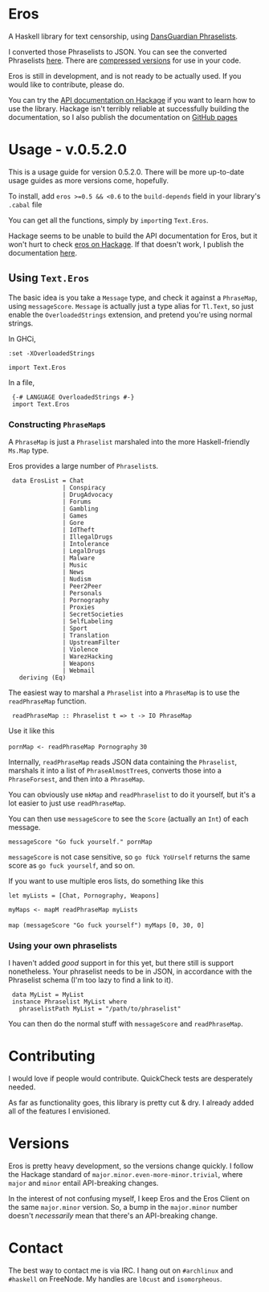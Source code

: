 # Eros

A Haskell library for text censorship, using
[DansGuardian Phraselists](http://contentfilter.futuragts.com/phraselists/).

I converted those Phraselists to JSON. You can see the converted Phraselists
[here](https://github.com/pharpend/eros/tree/master/res/phraselists-pretty). There
are
[compressed versions](https://github.com/pharpend/eros/tree/master/res/phraselists-ugly)
for use in your code.

Eros is still in development, and is not ready to be actually used. If you would
like to contribute, please do.

You can try the
[API documentation on Hackage](http://hackage.haskell.org/package/eros) if you
want to learn how to use the library. Hackage isn't terribly reliable at
successfully building the documentation, so I also publish the documentation on
[GitHub pages](https://pharpend.github.io/eros-haddock)

# Usage - v.0.5.2.0

This is a usage guide for version 0.5.2.0. There will be more up-to-date usage
guides as more versions come, hopefully.

To install, add `eros >=0.5 && <0.6` to the `build-depends` field in your
library's `.cabal` file

You can get all the functions, simply by `import`ing `Text.Eros`.

Hackage seems to be unable to build the API documentation for Eros, but it won't
hurt to check [eros on Hackage](http://hackage.haskell.org/package/eros).  If
that doesn't work, I publish the documentation
[here](https://pharpend.github.io/eros-haddock).

## Using `Text.Eros`

The basic idea is you take a `Message` type, and check it against a `PhraseMap`,
using `messageScore`. `Message` is actually just a type alias for `Tl.Text`, so
just enable the `OverloadedStrings` extension, and pretend you're using normal
strings.

In GHCi,

`:set -XOverloadedStrings`

`import Text.Eros`

In a file,

``` {.haskell}
 {-# LANGUAGE OverloadedStrings #-}
 import Text.Eros
```

### Constructing `PhraseMap`s

A `PhraseMap` is just a `Phraselist` marshaled into the more Haskell-friendly
`Ms.Map` type.

Eros provides a large number of `Phraselist`s.

``` {.haskell}
 data ErosList = Chat
               | Conspiracy
               | DrugAdvocacy
               | Forums
               | Gambling
               | Games
               | Gore
               | IdTheft
               | IllegalDrugs
               | Intolerance
               | LegalDrugs
               | Malware
               | Music
               | News
               | Nudism
               | Peer2Peer
               | Personals
               | Pornography
               | Proxies
               | SecretSocieties
               | SelfLabeling
               | Sport
               | Translation
               | UpstreamFilter
               | Violence
               | WarezHacking
               | Weapons
               | Webmail
   deriving (Eq)
```

The easiest way to marshal a `Phraselist` into a `PhraseMap` is to use the
`readPhraseMap` function.

``` {.haskell}
 readPhraseMap :: Phraselist t => t -> IO PhraseMap
```

Use it like this

`pornMap <- readPhraseMap Pornography`
`30`

Internally, `readPhraseMap` reads JSON data containing the `Phraselist`,
marshals it into a list of `PhraseAlmostTree`s, converts those into a
`PhraseForsest`, and then into a `PhraseMap`.

You can obviously use `mkMap` and `readPhraselist` to do it yourself, but it's a
lot easier to just use `readPhraseMap`.

You can then use `messageScore` to see the `Score` (actually an `Int`) of each
message.

`messageScore "Go fuck yourself." pornMap`

`messageScore` is not case sensitive, so `go fUck YoUrself` returns the same
score as `go fuck yourself`, and so on.

If you want to use multiple eros lists, do something like this

`let myLists = [Chat, Pornography, Weapons]`

`myMaps <- mapM readPhraseMap myLists`

`map (messageScore "Go fuck yourself") myMaps`
`[0, 30, 0]`

### Using your own phraselists

I haven't added *good* support in for this yet, but there still is support
nonetheless. Your phraselist needs to be in JSON, in accordance with the
Phraselist schema (I'm too lazy to find a link to it).

``` {.haskell}
 data MyList = MyList
 instance Phraselist MyList where
   phraselistPath MyList = "/path/to/phraselist"
```

You can then do the normal stuff with `messageScore` and `readPhraseMap`.

# Contributing

I would love if people would contribute. QuickCheck tests are desperately
needed.

As far as functionality goes, this library is pretty cut & dry. I already added
all of the features I envisioned.

# Versions

Eros is pretty heavy development, so the versions change quickly. I follow the
Hackage standard of `major.minor.even-more-minor.trivial`, where `major` and
`minor` entail API-breaking changes.

In the interest of not confusing myself, I keep Eros and the Eros Client on the
same `major.minor` version. So, a bump in the `major.minor` number doesn't
*necessarily* mean that there's an API-breaking change.

# Contact

The best way to contact me is via IRC. I hang out on `#archlinux` and `#haskell`
on FreeNode. My handles are `l0cust` and `isomorpheous`.
